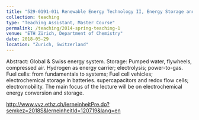 ```yaml
---
title: "529-0191-01L Renewable Energy Technology II, Energy Storage and Conversion"
collection: teaching
type: "Teaching Assistant, Master Course"
permalink: /teaching/2014-spring-teaching-1
venue: "ETH Zürich, Department of Chemistry"
date: 2018-05-29
location: "Zurich, Switzerland"
---
```


Abstract: Global & Swiss energy system. Storage: Pumped water, flywheels, compressed air. Hydrogen as energy carrier; electrolysis; power-to-gas. Fuel cells: from fundamentals to systems; Fuel cell vehicles; electrochemical storage in batteries. supercapacitors and redox flow cells; electromobility. The main focus of the lecture will be on electrochemical energy conversion and storage.

<a href="http://www.vvz.ethz.ch/lerneinheitPre.do?semkez=2018S&lerneinheitId=120719&lang=en" target="_blank">http://www.vvz.ethz.ch/lerneinheitPre.do?semkez=2018S&lerneinheitId=120719&lang=en</a>
